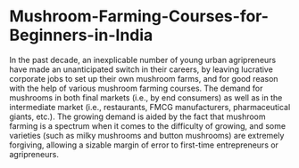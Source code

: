 # Mushroom-Farming-Courses-for-Beginners-in-India
In the past decade, an inexplicable number of young urban agripreneurs have made an unanticipated switch in their careers, by leaving lucrative corporate jobs to set up their own mushroom farms, and for good reason with the help of various mushroom farming courses. The demand for mushrooms in both final markets (i.e., by end consumers) as well as in the intermediate market (i.e., restaurants, FMCG manufacturers, pharmaceutical giants, etc.). The growing demand is aided by the fact that mushroom farming is a spectrum when it comes to the difficulty of growing, and some varieties (such as milky mushrooms and button mushrooms) are extremely forgiving, allowing a sizable margin of error to first-time entrepreneurs or agripreneurs.

